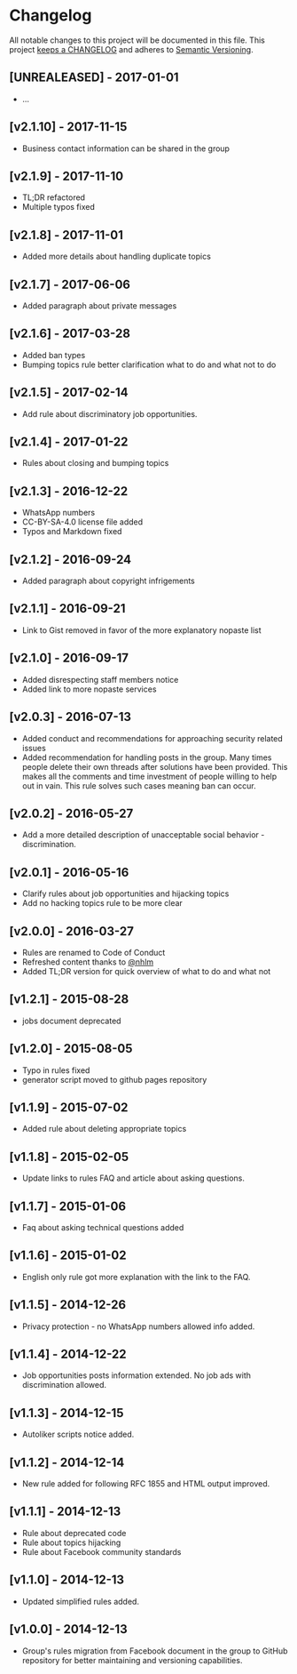 # Changelog

All notable changes to this project will be documented in this file. This project
[keeps a CHANGELOG](http://keepachangelog.com/) and adheres to
[Semantic Versioning](http://semver.org/).

## [UNREALEASED] - 2017-01-01

* ...

## [v2.1.10] - 2017-11-15

* Business contact information can be shared in the group

## [v2.1.9] - 2017-11-10

* TL;DR refactored
* Multiple typos fixed

## [v2.1.8] - 2017-11-01

* Added more details about handling duplicate topics

## [v2.1.7] - 2017-06-06

* Added paragraph about private messages

## [v2.1.6] - 2017-03-28

* Added ban types
* Bumping topics rule better clarification what to do and what not to do

## [v2.1.5] - 2017-02-14

* Add rule about discriminatory job opportunities.

## [v2.1.4] - 2017-01-22

* Rules about closing and bumping topics

## [v2.1.3] - 2016-12-22

* WhatsApp numbers
* CC-BY-SA-4.0 license file added
* Typos and Markdown fixed

## [v2.1.2] - 2016-09-24

* Added paragraph about copyright infrigements

## [v2.1.1] - 2016-09-21

* Link to Gist removed in favor of the more explanatory nopaste list

## [v2.1.0] - 2016-09-17

* Added disrespecting staff members notice
* Added link to more nopaste services

## [v2.0.3] - 2016-07-13

* Added conduct and recommendations for approaching security related issues
* Added recommendation for handling posts in the group. Many times people delete
  their own threads after solutions have been provided. This makes all the comments
  and time investment of people willing to help out in vain. This rule solves such
  cases meaning ban can occur.

## [v2.0.2] - 2016-05-27

* Add a more detailed description of unacceptable social behavior - discrimination.

## [v2.0.1] - 2016-05-16

* Clarify rules about job opportunities and hijacking topics
* Add no hacking topics rule to be more clear

## [v2.0.0] - 2016-03-27

* Rules are renamed to Code of Conduct
* Refreshed content thanks to [@nhlm](https://github.com/nhlm)
* Added TL;DR version for quick overview of what to do and what not

## [v1.2.1] - 2015-08-28

* jobs document deprecated

## [v1.2.0] - 2015-08-05

* Typo in rules fixed
* generator script moved to github pages repository

## [v1.1.9] - 2015-07-02

* Added rule about deleting appropriate topics

## [v1.1.8] - 2015-02-05

* Update links to rules FAQ and article about asking questions.

## [v1.1.7] - 2015-01-06

* Faq about asking technical questions added

## [v1.1.6] - 2015-01-02

* English only rule got more explanation with the link to the FAQ.

## [v1.1.5] - 2014-12-26

* Privacy protection - no WhatsApp numbers allowed info added.

## [v1.1.4] - 2014-12-22

* Job opportunities posts information extended. No job ads with discrimination
  allowed.

## [v1.1.3] - 2014-12-15

* Autoliker scripts notice added.

## [v1.1.2] - 2014-12-14

* New rule added for following RFC 1855 and HTML output improved.

## [v1.1.1] - 2014-12-13

* Rule about deprecated code
* Rule about topics hijacking
* Rule about Facebook community standards

## [v1.1.0] - 2014-12-13

* Updated simplified rules added.

## [v1.0.0] - 2014-12-13

* Group's rules migration from Facebook document in the group to GitHub repository
  for better maintaining and versioning capabilities.
